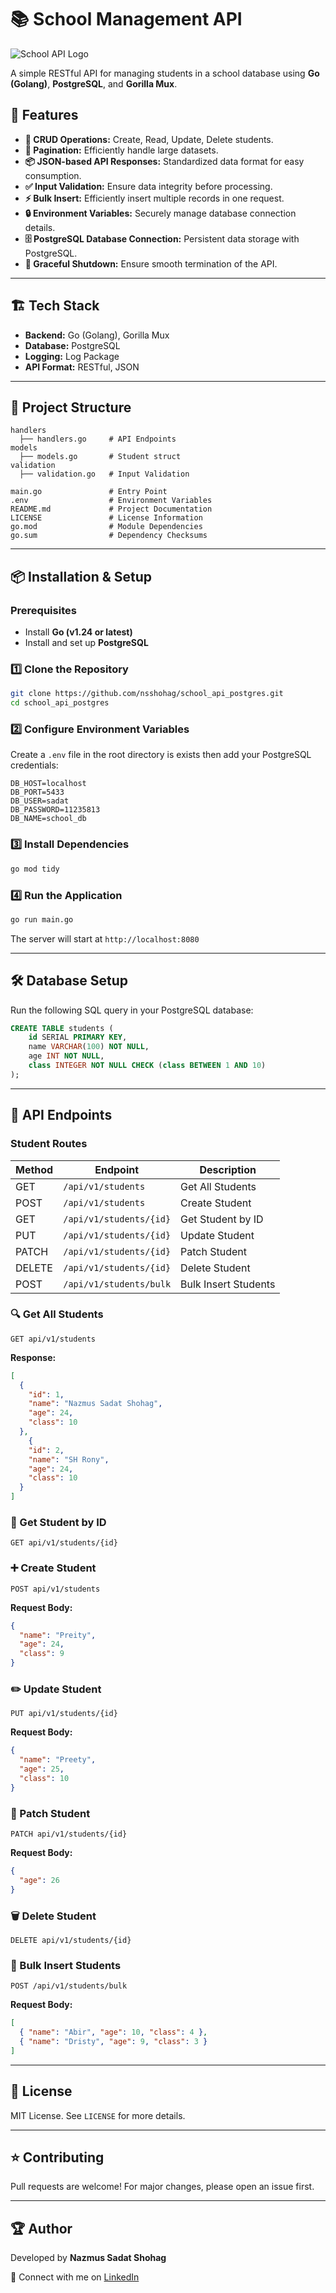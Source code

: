 # 📚 School Management API

![School API Logo](https://miro.medium.com/v2/resize:fit:2000/format:webp/1*OcmVkcsM5BWRHrg8GC17iw.png)

A simple RESTful API for managing students in a school database using **Go (Golang)**, **PostgreSQL**, and **Gorilla Mux**.

## 🚀 Features

- **🔄 CRUD Operations:** Create, Read, Update, Delete students.
- **📜 Pagination:** Efficiently handle large datasets.
- **📦 JSON-based API Responses:** Standardized data format for easy consumption.
- **✅ Input Validation:** Ensure data integrity before processing.
- **⚡ Bulk Insert:** Efficiently insert multiple records in one request.
- **🔒 Environment Variables:** Securely manage database connection details.
- **🗄️ PostgreSQL Database Connection:** Persistent data storage with PostgreSQL.
- **🛑 Graceful Shutdown:** Ensure smooth termination of the API.

---

## 🏗️ Tech Stack

- **Backend:** Go (Golang), Gorilla Mux
- **Database:** PostgreSQL
- **Logging:** Log Package
- **API Format:** RESTful, JSON

---

## 📂 Project Structure

```
handlers
  ├── handlers.go     # API Endpoints
models
  ├── models.go       # Student struct
validation
  ├── validation.go   # Input Validation

main.go               # Entry Point
.env                  # Environment Variables
README.md             # Project Documentation
LICENSE               # License Information
go.mod                # Module Dependencies
go.sum                # Dependency Checksums
```

---

## 📦 Installation & Setup

### Prerequisites
- Install **Go (v1.24 or latest)**
- Install and set up **PostgreSQL**

### 1️⃣ Clone the Repository
```sh
git clone https://github.com/nsshohag/school_api_postgres.git
cd school_api_postgres
```

### 2️⃣ Configure Environment Variables
Create a `.env` file in the root directory is exists then add your PostgreSQL credentials:
```env
DB_HOST=localhost
DB_PORT=5433
DB_USER=sadat
DB_PASSWORD=11235813
DB_NAME=school_db
```

### 3️⃣ Install Dependencies
```sh
go mod tidy
```

### 4️⃣ Run the Application
```sh
go run main.go
```

The server will start at `http://localhost:8080`

---

## 🛠️ Database Setup

Run the following SQL query in your PostgreSQL database:
```sql
CREATE TABLE students (
    id SERIAL PRIMARY KEY,
    name VARCHAR(100) NOT NULL,
    age INT NOT NULL,
    class INTEGER NOT NULL CHECK (class BETWEEN 1 AND 10)
);
```

---

## 📖 API Endpoints

### Student Routes

| Method | Endpoint                       | Description                   |
|--------|--------------------------------|-------------------------------|
| GET    | `/api/v1/students`            | Get All Students              |
| POST   | `/api/v1/students`            | Create Student                |
| GET    | `/api/v1/students/{id}`       | Get Student by ID             |
| PUT    | `/api/v1/students/{id}`       | Update Student                |
| PATCH  | `/api/v1/students/{id}`       | Patch Student                 |
| DELETE | `/api/v1/students/{id}`       | Delete Student                |
| POST   | `/api/v1/students/bulk`       | Bulk Insert Students          |

### 🔍 Get All Students
```http
GET api/v1/students
```
**Response:**
```json
[
  {
    "id": 1,
    "name": "Nazmus Sadat Shohag",
    "age": 24,
    "class": 10
  },
    {
    "id": 2,
    "name": "SH Rony",
    "age": 24,
    "class": 10
  }
]
```

### 📌 Get Student by ID
```http
GET api/v1/students/{id}
```

### ➕ Create Student
```http
POST api/v1/students
```
**Request Body:**
```json
{
  "name": "Preity",
  "age": 24,
  "class": 9
}
```

### ✏️ Update Student
```http
PUT api/v1/students/{id}
```
**Request Body:**
```json
{
  "name": "Preety",
  "age": 25,
  "class": 10
}
```


### 🔄 Patch Student
```http
PATCH api/v1/students/{id}
```
**Request Body:**
```json
{
  "age": 26
}
```

### 🗑️ Delete Student
```http
DELETE api/v1/students/{id}
```

### 🔄 Bulk Insert Students
```http
POST /api/v1/students/bulk
```
**Request Body:**
```json
[
  { "name": "Abir", "age": 10, "class": 4 },
  { "name": "Dristy", "age": 9, "class": 3 }
]
```

---
<!-- 
## 📸 Screenshots

![API Example](https://via.placeholder.com/800x400?text=API+Example)

---
-->

## 📜 License

MIT License. See `LICENSE` for more details.

---

## ⭐ Contributing

Pull requests are welcome! For major changes, please open an issue first.

---

## 🏆 Author

Developed by **Nazmus Sadat Shohag**

🔗 Connect with me on [LinkedIn](https://www.linkedin.com/in/nazmus-sadat-492bba291/)